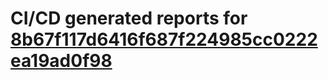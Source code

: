 # CI/CD generated reports for [8b67f117d6416f687f224985cc0222ea19ad0f98](https://github.com/hydephp/develop/commit/8b67f117d6416f687f224985cc0222ea19ad0f98)
